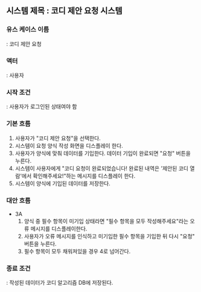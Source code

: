## 시스템 제목 : 코디 제안 요청 시스템

### 유스 케이스 이름
: 코디 제안 요청

### 액터
: 사용자

### 시작 조건
: 사용자가 로그인된 상태여야 함

### 기본 흐름
1. 사용자가 "코디 제안 요청"을 선택한다.
2. 시스템이 요청 양식 작성 화면을 디스플레이 한다.
3. 사용자가 양식에 맞춰 데이터를 기입한다. 데이터 기입이 완료되면 "요청" 버튼을 누른다.
4. 시스템이 사용자에게 "코디 요청이 완료되었습니다! 완료된 내역은 '제안된 코디 열람'에서 확인해주세요!"하는 메시지를 디스플레이 한다.
5. 시스템이 양식에 기입된 데이터를 저장한다.

### 대안 흐름
- 3A
    1. 양식 중 필수 항목이 미기입 상태라면 "필수 항목을 모두 작성해주세요"라는 오류 메시지를 디스플레이한다.
    2. 사용자가 오류 메시지를 인식하고 미기입한 필수 항목을 기입한 뒤 다시 "요청" 버튼을 누른다. 
    3. 필수 항목이 모두 채워져있을 경우 4로 넘어간다.

### 종료 조건
: 작성된 데이터가 코디 알고리즘 DB에 저장된다.